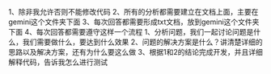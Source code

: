 1、除非我允许否则不能修改代码
2、所有的分析都需要建立在文档上面，主要在gemini这个文件夹下面
3、每次回答都需要形成txt文档，放到gemini这个文件夹下面
4、每次回答都需要遵守这样一个流程
    1、分析问题，我们一起讨论问题是什么，我们需要做什么，要达到什么效果
    2、问题的解决方案是什么？讲清楚详细的思路以及解决方案，还有为什么要这么做
    3、根据1和2的结论完成开发，并且详细解释代码，告诉我怎么进行测试
